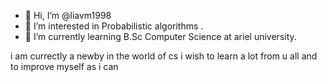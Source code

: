 - 👋 Hi, I’m @liavm1998
- 👀 I’m interested in Probabilistic algorithms .
- 🌱 I’m currently learning B.Sc Computer Science at ariel university.
 
 i am currectly a newby in the world of cs i wish to learn a lot from u all and to improve myself as i can 
<!---
liavm1998/liavm1998 is a ✨ special ✨ repository because its `README.md` (this file) appears on your GitHub profile.
You can click the Preview link to take a look at your changes.
--->
